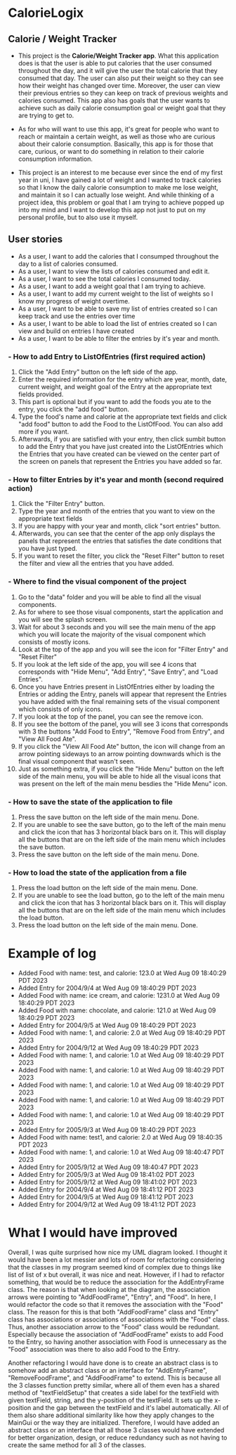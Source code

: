 # CalorieLogix

## Calorie / Weight Tracker
- This project is the **Calorie/Weight Tracker app**.
What this application does is that the user is able to put 
calories that the user consumed throughout the day, and it will give 
the user the total calorie that they consumed that day. 
The user can also put their weight so they can see how their weight has changed
over time. Moreover, the user can view their previous entries so they can keep
on track of previous weights and calories consumed. This app also has goals
that the user wants to achieve such as daily calorie consumption goal or weight
goal that they are trying to get to.

- As for who will want to use this app, it's great for people who want to
reach or maintain a certain weight, as well as those who are curious about their
calorie consumption. Basically, this app is for those that care, curious, or
want to do something in relation to their calorie consumption information.

- This project is an interest to me because ever since the end of my first year in
uni, I have gained a lot of weight and I wanted to track calories so that I know
the daily calorie consumption to make me lose weight, and maintain it so I can
actually lose weight. And while thinking of a project idea, this problem
or goal that I am trying to achieve popped up into my mind and 
I want to develop this app not just to put on my personal profile, 
but to also use it myself.

## User stories
- As a user, I want to add the calories that I consumped throughout the day to a list of calories consumed.
- As a user, I want to view the lists of calories consumed and edit it.
- As a user, I want to see the total calories I consumed today.
- As a user, I want to add a weight goal that I am trying to achieve.
- As a user, I want to add my current weight to the list of weights so I know my progress of weight overtime.
- As a user, I want to be able to save my list of entries created so I can keep track and use the entries over time
- As a user, I want to be able to load the list of entries created so I can view and build on entries I have created
- As a user, I want to be able to filter the entries by it's year and month.

### - How to add Entry to ListOfEntries (first required action)
1. Click the "Add Entry" button on the left side of the app. 
2. Enter the required information for the entry which are year, month, date, current weight, and weight goal of the 
Entry
at the appropriate text fields provided. 
3. This part is optional but if you want to add the foods you ate to the entry, you
click the "add food" button.
4. Type the food's name and calorie at the appropriate text fields and click "add food"
button to add the Food to the ListOfFood. You can also add more if you want. 
5. Afterwards, if you are satisfied with your entry, then click sumbit button to add the Entry that you have just 
created into the ListOfEntries which the Entries that you have created can be viewed on the center part of the screen
on panels that represent the Entries you have added so far.

### - How to filter Entries by it's year and month (second required action)
1. Click the "Filter Entry" button.
2. Type the year and month of the entries that you want to view on the appropriate text fields
3. If you are happy with your year and month, click "sort entries" button. 
4. Afterwards, you can see that the center of the app only displays the panels that represent the
entries that satisfies the date conditions that you have just typed. 
5. If you want to reset the filter, you click the "Reset Filter" button to reset the filter
and view all the entries that you have added.

### - Where to find the visual component of the project
1. Go to the "data" folder and you will be able to find all the visual components. 
2. As for where to see those visual components, start the application and you will see
the splash screen.
3. Wait for about 3 seconds and you will see the main menu of the app which you will
locate the majority of the visual component which consists of mostly icons.
4. Look at the top of the app and you will see the icon for "Filter Entry" and 
"Reset Filter"
5. If you look at the left side of the app, you will see 4 icons that corresponds with
"Hide Menu", "Add Entry", "Save Entry", and "Load Entries".
6. Once you have Entries present in ListOfEntries either by loading the Entries or adding
the Entry, panels will appear that represent the Entries you have added with the final remaining sets of the
visual component which consists of only icons.
7. If you look at the top of the panel, you can see the remove icon.
8. If you see the bottom of the panel, you will see 3 icons that corresponds with 3 the buttons
"Add Food to Entry", "Remove Food from Entry", and "View All Food Ate".
9. If you click the "View All Food Ate" button, the icon will change from an arrow pointing sideways to an arrow
pointing downwards which is the final visual component that wasn't seen.
10. Just as something extra, if you click the "Hide Menu" button on the left side of the main menu, you will be able to
hide all the visual icons that was present on the left of the main menu besdies the "Hide Menu" icon. 

### - How to save the state of the application to file
1. Press the save button on the left side of the main menu. Done.
2. If you are unable to see the save button, go to the left of the main menu and click the icon that has 3 horizontal
black bars on it. This will display all the buttons that are on the left side of the main menu which includes the save
button.
3. Press the save button on the left side of the main menu. Done.

### - How to load the state of the application from a file
1. Press the load button on the left side of the main menu. Done.
2. If you are unable to see the load button, go to the left of the main menu and click the icon that has 3 horizontal
   black bars on it. This will display all the buttons that are on the left side of the main menu which includes the
load button.
3. Press the load button on the left side of the main menu. Done.

# Example of log
- Added Food with name: test, and calorie: 123.0 at Wed Aug 09 18:40:29 PDT 2023
- Added Entry for 2004/9/4 at Wed Aug 09 18:40:29 PDT 2023
- Added Food with name: ice cream, and calorie: 1231.0 at Wed Aug 09 18:40:29 PDT 2023
- Added Food with name: chocolate, and calorie: 121.0 at Wed Aug 09 18:40:29 PDT 2023
- Added Entry for 2004/9/5 at Wed Aug 09 18:40:29 PDT 2023
- Added Food with name: 1, and calorie: 2.0 at Wed Aug 09 18:40:29 PDT 2023
- Added Entry for 2004/9/12 at Wed Aug 09 18:40:29 PDT 2023
- Added Food with name: 1, and calorie: 1.0 at Wed Aug 09 18:40:29 PDT 2023
- Added Food with name: 1, and calorie: 1.0 at Wed Aug 09 18:40:29 PDT 2023
- Added Food with name: 1, and calorie: 1.0 at Wed Aug 09 18:40:29 PDT 2023
- Added Food with name: 1, and calorie: 1.0 at Wed Aug 09 18:40:29 PDT 2023
- Added Food with name: 1, and calorie: 1.0 at Wed Aug 09 18:40:29 PDT 2023
- Added Entry for 2005/9/3 at Wed Aug 09 18:40:29 PDT 2023
- Added Food with name: test1, and calorie: 2.0 at Wed Aug 09 18:40:35 PDT 2023
- Added Food with name: 1, and calorie: 1.0 at Wed Aug 09 18:40:47 PDT 2023
- Added Entry for 2005/9/12 at Wed Aug 09 18:40:47 PDT 2023
- Added Entry for 2005/9/3 at Wed Aug 09 18:41:02 PDT 2023
- Added Entry for 2005/9/12 at Wed Aug 09 18:41:02 PDT 2023
- Added Entry for 2004/9/4 at Wed Aug 09 18:41:12 PDT 2023
- Added Entry for 2004/9/5 at Wed Aug 09 18:41:12 PDT 2023
- Added Entry for 2004/9/12 at Wed Aug 09 18:41:12 PDT 2023

# What I would have improved
Overall, I was quite surprised how nice my UML diagram looked. I thought it would have been a lot messier and lots of
room for refactoring considering that the classes in my program seemed kind of complex due to things like
list of list of x but overall, it was nice and neat. However, if I had to refactor something, that would be to reduce
the association for the AddEntryFrame class. The reason is that when looking at the diagram, the association arrows
were pointing to "AddFoodFrame", "Entry", and "Food". In here, I would refactor the code so that it removes the
association with the "Food" class. The reason for this is that both "AddFoodFrame" class and "Entry" class has 
associations or associations of associations with the "Food" class. Thus, another association arrow to the "Food" class
would be redundant. Especially because the association of "AddFoodFrame" exists to add Food to the Entry, so having
another association with Food is unnecessary as the "Food" association was there to also add Food to the Entry.

Another refactoring I would have done is to create an abstract class is to somehow add an abstract class or an interface
for "AddEntryFrame", "RemoveFoodFrame", and "AddFoodFrame" to extend. This is because all the 3 classes function pretty
similar, where all of them even has a shared method of "textFieldSetup" that creates a side label for the textField with
given textField, string, and the y-position of the textField. It sets up the x-position and the gap between the 
textField and it's label automatically. All of them also share additional similarity like how they apply changes to the
MainGui or the way they are initialized. Therefore, I would have added an abstract class or an interface that all those
3 classes would have extended for better organization, design, or reduce redundancy such as not having to create the
same method for all 3 of the classes.